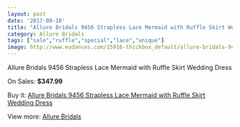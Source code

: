 ```yaml
---
layout: post
date: '2017-09-18'
title: "Allure Bridals 9456 Strapless Lace Mermaid with Ruffle Skirt Wedding Dress"
category: Allure Bridals
tags: ["sale","ruffle","special","lace","unique"]
image: http://www.eudances.com/15916-thickbox_default/allure-bridals-9456-strapless-lace-mermaid-with-ruffle-skirt-wedding-dress.jpg
---
```

Allure Bridals 9456 Strapless Lace Mermaid with Ruffle Skirt Wedding Dress

On Sales: **$347.99**
<a href="https://www.eudances.com/en/allure-bridals/4686-allure-bridals-9456-strapless-lace-mermaid-with-ruffle-skirt-wedding-dress.html"><amp-img layout="responsive" width="600" height="600" src="//www.eudances.com/15916-thickbox_default/allure-bridals-9456-strapless-lace-mermaid-with-ruffle-skirt-wedding-dress.jpg" alt="Allure Bridals 9456 Strapless Lace Mermaid with Ruffle Skirt Wedding Dress 0" /></a>
<a href="https://www.eudances.com/en/allure-bridals/4686-allure-bridals-9456-strapless-lace-mermaid-with-ruffle-skirt-wedding-dress.html"><amp-img layout="responsive" width="600" height="600" src="//www.eudances.com/15918-thickbox_default/allure-bridals-9456-strapless-lace-mermaid-with-ruffle-skirt-wedding-dress.jpg" alt="Allure Bridals 9456 Strapless Lace Mermaid with Ruffle Skirt Wedding Dress 1" /></a>
<a href="https://www.eudances.com/en/allure-bridals/4686-allure-bridals-9456-strapless-lace-mermaid-with-ruffle-skirt-wedding-dress.html"><amp-img layout="responsive" width="600" height="600" src="//www.eudances.com/15917-thickbox_default/allure-bridals-9456-strapless-lace-mermaid-with-ruffle-skirt-wedding-dress.jpg" alt="Allure Bridals 9456 Strapless Lace Mermaid with Ruffle Skirt Wedding Dress 2" /></a>

Buy it: [Allure Bridals 9456 Strapless Lace Mermaid with Ruffle Skirt Wedding Dress](https://www.eudances.com/en/allure-bridals/4686-allure-bridals-9456-strapless-lace-mermaid-with-ruffle-skirt-wedding-dress.html "Allure Bridals 9456 Strapless Lace Mermaid with Ruffle Skirt Wedding Dress")

View more: [Allure Bridals](https://www.eudances.com/en/2-allure-bridals "Allure Bridals")